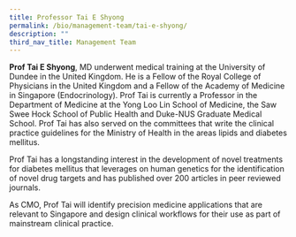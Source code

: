 ```yaml
---
title: Professor Tai E Shyong
permalink: /bio/management-team/tai-e-shyong/
description: ""
third_nav_title: Management Team
---
```

**Prof Tai E Shyong**, MD underwent medical training at the University of Dundee in the United Kingdom. He is a Fellow of the Royal College of Physicians in the United Kingdom and a Fellow of the Academy of Medicine in Singapore (Endocrinology). Prof Tai is currently a Professor in the Department of Medicine at the Yong Loo Lin School of Medicine, the Saw Swee Hock School of Public Health and Duke-NUS Graduate Medical School. Prof Tai has also served on the committees that write the clinical practice guidelines for the Ministry of Health in the areas lipids and diabetes mellitus.

Prof Tai has a longstanding interest in the development of novel treatments for diabetes mellitus that leverages on human genetics for the identification of novel drug targets and has published over 200 articles in peer reviewed journals.

As CMO, Prof Tai will identify precision medicine applications that are relevant to Singapore and design clinical workflows for their use as part of mainstream clinical practice.